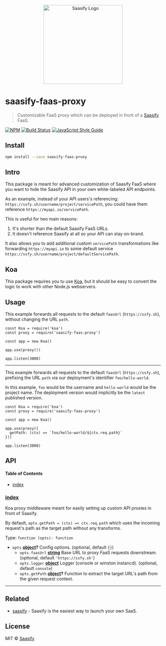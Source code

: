 <p align="center">
  <a href="https://saasify.sh" title="Saasify">
    <img src="https://raw.githubusercontent.com/saasify-sh/saasify/master/logo-vert-white@4x.png" alt="Saasify Logo" width="256" />
  </a>
</p>

# saasify-faas-proxy

> Customizable FaaS proxy which can be deployed in front of a [Saasify](https://saasify.sh) FaaS.

[![NPM](https://img.shields.io/npm/v/saasify-faas-proxy.svg)](https://www.npmjs.com/package/saasify-faas-proxy) [![Build Status](https://travis-ci.com/saasify-sh/saasify.svg?branch=master)](https://travis-ci.com/saasify-sh/saasify) [![JavaScript Style Guide](https://img.shields.io/badge/code_style-standard-brightgreen.svg)](https://standardjs.com)

## Install

```bash
npm install --save saasify-faas-proxy
```

## Intro

This package is meant for advanced customization of Saasify FaaS where you want to hide the Saasify API in your own white-labeled API endpoints.

As an example, instead of your API users's referencing: `https://ssfy.sh/username/project/servicePath`, you could have them reference `https://myapi.io/servicePath`.

This is useful for two main reasons:

1.  It's shorter than the default Saasify FaaS URLs.
2.  It doesn't reference Saasify at all so your API can stay on-brand.

It also allows you to add additional custom `servicePath` transformations like forwarding `https://myapi.io` to some default service `https://ssfy.sh/username/project/defaultServicePath`.

## Koa

This package requires you tu use [Koa](https://koajs.com), but it should be easy to convert the logic to work with other Node.js webservers.

## Usage

This example forwards all requests to the default `faasUrl` (`https://ssfy.sh`), without changing the URL `path`.

    const Koa = require('koa')
    const proxy = require('saasify-faas-proxy')

    const app = new Koa()

    app.use(proxy())

    app.listen(3000)

* * *

This example forwards all requests to the default `faasUrl` (`https://ssfy.sh`), prefixing the URL `path` via our deployment's identifier `foo/hello-world`.

In this example, `foo` would be the username and `hello-world` would be the project name. The deployment version would implicitly be the `latest` published version.

    const Koa = require('koa')
    const proxy = require('saasify-faas-proxy')

    const app = new Koa()

    app.use(proxy({
      getPath: (ctx) => `foo/hello-world/${ctx.req.path}`
    }))

    app.listen(3000)

## API

<!-- Generated by documentation.js. Update this documentation by updating the source code. -->

#### Table of Contents

-   [index](#index)

### [index](https://git@github.com/:saasify-sh/saasify/blob/dfb48daaf97d5dccb1b4b839db216579863c8687/packages/saasify-faas-proxy/index.js#L22-L112)

Koa proxy middleware meant for easily setting up custom API proxies in front of Saasify.

By default, `opts.getPath = (ctx) => ctx.req.path` which uses the incoming request's path
as the target path without any transforms.

Type: `function (opts): function`

-   `opts` **[object](https://developer.mozilla.org/docs/Web/JavaScript/Reference/Global_Objects/Object)?** Config options. (optional, default `{}`)
    -   `opts.faasUrl` **[string](https://developer.mozilla.org/docs/Web/JavaScript/Reference/Global_Objects/String)** Base URL to proxy FaaS requests downstream. (optional, default `'https://ssfy.sh'`)
    -   `opts.logger` **[object](https://developer.mozilla.org/docs/Web/JavaScript/Reference/Global_Objects/Object)** Logger (console or winston instancd). (optional, default `console`)
    -   `opts.getPath` **[object](https://developer.mozilla.org/docs/Web/JavaScript/Reference/Global_Objects/Object)?** Function to extract the target URL's path from the given request context.

* * *

## Related

-   [saasify](https://saasify.sh) - Saasify is the easiest way to launch your own SaaS.

## License

MIT © [Saasify](https://saasify.sh)
